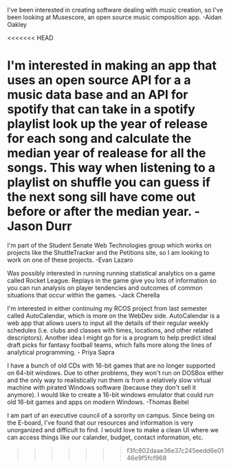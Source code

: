 I've been interested in creating software dealing with music creation, so I've been looking at Musescore, an open source music composition app. -Aidan Oakley  

<<<<<<< HEAD


I'm interested in making an app that uses an open source API for a a music data base and an API 
for spotify that can take in a spotify playlist look up the year of release for each song and 
calculate the median year of realease for all the songs.  This way when listening to a playlist
 on shuffle you can guess if the next song sill have come out before or after the median year.
 -Jason Durr
=======
I'm part of the Student Senate Web Technologies group which works on projects like the ShuttleTracker and the Petitions site, so I am looking to work on one of these projects. -Evan Lazaro

Was possibly interested in running running statistical analytics on a game called Rocket League. Replays in the game give you lots of information so you can run analysis on player tendencies and outcomes of common situations that occur within the games. -Jack Cherella  

I'm interested in either continuing my RCOS project from last semester called AutoCalendar, which is more on the WebDev side. AutoCalendar is a web app that allows users to input all the details of their regular weekly schedules (i.e. clubs and classes with times, locations, and other related descriptors). Another idea I might go for is a program to help predict ideal draft picks for fantasy football teams, which falls more along the lines of analytical programming. - Priya Sapra

I have a bunch of old CDs with 16-bit games that are no longer supported on 64-bit windows. Due to other problems, they won't run on DOSBox either and the only way to realistically run them is from a relatively slow virtual machine with pirated Windows software (because they don't sell it anymore). I would like to create a 16-bit windows emulator that could run old 16-bit games and apps on modern Windows. -Thomas Beitel
 
I am part of an executive council of a sorority on campus. Since being on the E-board, I've found that our resources and information is very unorganized and difficult to find. I would love to make a clean UI where we can access things like our calander, budget, contact information, etc.
>>>>>>> f3fc802daae36e37c245eedd6e0146e9f5fcf968
